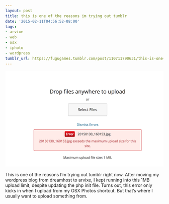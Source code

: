 ```yaml
---
layout: post
title: this is one of the reasons im trying out tumblr
date: '2015-02-11T04:56:52-08:00'
tags:
- arvixe
- web
- osx
- iphoto
- wordpress
tumblr_url: https://fugugames.tumblr.com/post/110711790631/this-is-one-of-the-reasons-im-trying-out-tumblr
---
```

 ![](/tumblr_files/tumblr_njlqas2ReY1tgne1po1_1280.png)  

This is one of the reasons I’m trying out tumblr right now. After moving my wordpress blog from dreamhost to arvixe, I kept running into this 1MB upload limit, despite updating the php init file. Turns out, this error only kicks in when I upload from my OSX Photos shortcut. But that’s where I usually want to upload something from.

